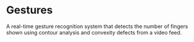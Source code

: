 # Gestures
A real-time gesture recognition system that detects the number of fingers shown using contour analysis and convexity defects from a video feed.
